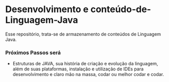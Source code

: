 # Desenvolvimento e conteúdo-de-Linguagem-Java
Esse repositório, trata-se de armazenamento de conteúdos de Linguagem Java.

### Próximos Passos será ###
- Estruturas de JAVA, sua história de criação e evolução da linguagem, além de suas plataformas, instalação e utilização de IDEs para desenvolvimento e claro mão na massa, codar ou melhor codar e codar. 

